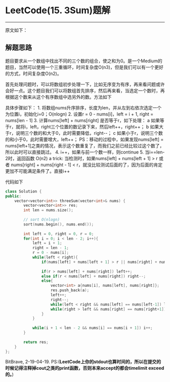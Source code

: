 # LeetCode(15. 3Sum)题解

------

原文如下：

## 解题思路
题目要求从一个数组中找出不同的三个数的组合，使之和为0。是一个Medium的题目，当然可以使用一个三重循环，时间复杂度O(n3)，但是我们可以有一个更好的方式，时间复杂度O(n2)。

首先处理问题时，可以将数组初步处理一下，比如无序变为有序，再来看问题或许会好一点。这个题目我们可以将数组首先排序，然后再来看，当选定一个数时，再根据这个数来从这个有序数组中选另外的数。方法如下

具体步骤如下：
    1. 将数组nums升序排序，长度为len，并从左到右依次选定一个为位置i，初始化i=0；O(nlogn)
    2. 设置r = 0 - nums[i]，left = i + 1, right = nums[len  - 1]
    3. 计算nums[left] + nums[right] 是否等于r，如下处理：
        a 如果等于r，就将i，left，right三个位置的数记录下来，然后left++，right++；
        b 如果大于r，说明三个数的和大于0，此时需要降低，right--；
        c 如果小于r，说明三个数的和小于0，此时需要增大，left++；
        PS：移动的过程中，如果发现nums[left] = nums[left+1]之类的情况，表示这个数重复了，而我们之前已经比较过这个数了，所以此时可以直接跳过。
    4. i++，如果与前一个数一样，则continue
    5. 当i==len-2时，返回函数 O(n2)
    a trick: 当检测时，如果nums[left] + nums[left + 1] > r 或者 nums[right] + nums[right - 1] < r，就没比较测试后面的了，因为后面的肯定更加不可能满足条件了。直接i++

代码如下

```c++
class Solution {
public:
    vector<vector<int>> threeSum(vector<int>& nums) {
        vector<vector<int>> res;
        int len = nums.size();
        
        // sort O(nlogn)
        sort(nums.begin(), nums.end());
        
        int left = 0, right = 0, r = 0;
        for(int i = 0; i < len - 2; i++){
            left = i + 1;
            right = len - 1;
            r = 0 - nums[i];
            while(left < right){
                if(nums[left] + nums[left + 1] > r || nums[right] + nums[right - 1] < r) break;
                
                if(r > nums[left] + nums[right]) left++;
                else if(r < nums[left] + nums[right]) right--;
                else{
                    vector<int> a{nums[i], nums[left], nums[right]};
                    res.push_back(a);
                    left++;
                    right--;
                    while(left < right && nums[left] == nums[left-1]) left++;
                    while(right > left && nums[right] == nums[right+1]) right--;
                }
            }
            
            while(i + 1 < len - 2 && nums[i] == nums[i + 1]) i++; 
        }
        
        return res;
    }
};
```

BitBrave, 2-19-04-19. PS:(**LeetCode上你的stdout也算时间的，所以在提交的时候记得注释掉cout之类的print函数，否则本来accept的都会timelimit exceed的。**)